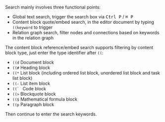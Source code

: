 Search mainly involves three functional points:

* Global text search, trigger the search box via <kbd>Ctrl P</kbd> / <kbd>⌘ P</kbd>
* Content block quote/embed search, in the editor document by typing `((keyword` to trigger
* Relation graph search, filter nodes and connections based on keywords in the relation graph

The content block reference/embed search supports filtering by content block type, just enter the type identifier after `((`:

* `((d` Document block
* `((#` Heading block
* `((*` List block (including ordered list block, unordered list block and task list block)
* `((-` List item block
* ``((` `` Code block
* `((>` Blockquote block
* `(($` Mathematical formula block
* `((p` Paragraph block

Then continue to enter the search keywords.
